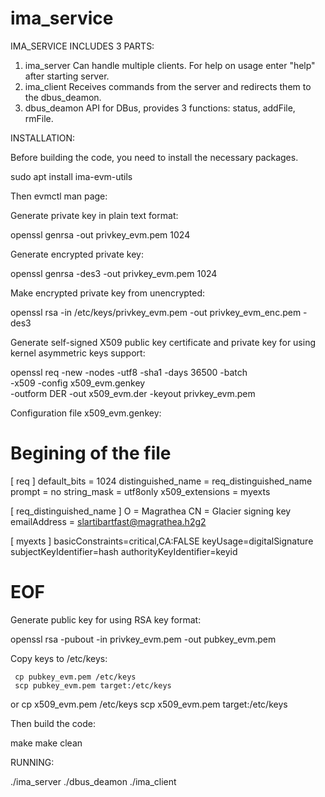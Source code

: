 # ima_service

IMA_SERVICE INCLUDES 3 PARTS:
  1) ima_server
    Can handle multiple clients. For help on usage enter "help" after starting server.
  2) ima_client
    Receives commands from the server and redirects them to the dbus_deamon.
  3) dbus_deamon
    API for DBus, provides 3 functions: status, addFile, rmFile.

INSTALLATION:

  Before building the code, you need to install the necessary packages.
  
  sudo apt install ima-evm-utils
  
  
  Then evmctl man page:
  
  Generate private key in plain text format:

  openssl genrsa -out privkey_evm.pem 1024

  Generate encrypted private key:

  openssl genrsa -des3 -out privkey_evm.pem 1024

  Make encrypted private key from unencrypted:

  openssl rsa -in /etc/keys/privkey_evm.pem -out privkey_evm_enc.pem -des3

  Generate self-signed X509 public key certificate and private key for using kernel asymmetric keys support:

  openssl req -new -nodes -utf8 -sha1 -days 36500 -batch \
              -x509 -config x509_evm.genkey \
              -outform DER -out x509_evm.der -keyout privkey_evm.pem

  Configuration file x509_evm.genkey:

  # Begining of the file
  [ req ]
  default_bits = 1024
  distinguished_name = req_distinguished_name
  prompt = no
  string_mask = utf8only
  x509_extensions = myexts

  [ req_distinguished_name ]
  O = Magrathea
  CN = Glacier signing key
  emailAddress = slartibartfast@magrathea.h2g2

  [ myexts ]
  basicConstraints=critical,CA:FALSE
  keyUsage=digitalSignature
  subjectKeyIdentifier=hash
  authorityKeyIdentifier=keyid
  # EOF

  Generate public key for using RSA key format:

  openssl rsa -pubout -in privkey_evm.pem -out pubkey_evm.pem

  Copy keys to /etc/keys:

     cp pubkey_evm.pem /etc/keys
     scp pubkey_evm.pem target:/etc/keys
  or
     cp x509_evm.pem /etc/keys
     scp x509_evm.pem target:/etc/keys
     
  Then build the code:
  
  make
  make clean
  
  RUNNING:
  
  ./ima_server
  ./dbus_deamon
  ./ima_client
